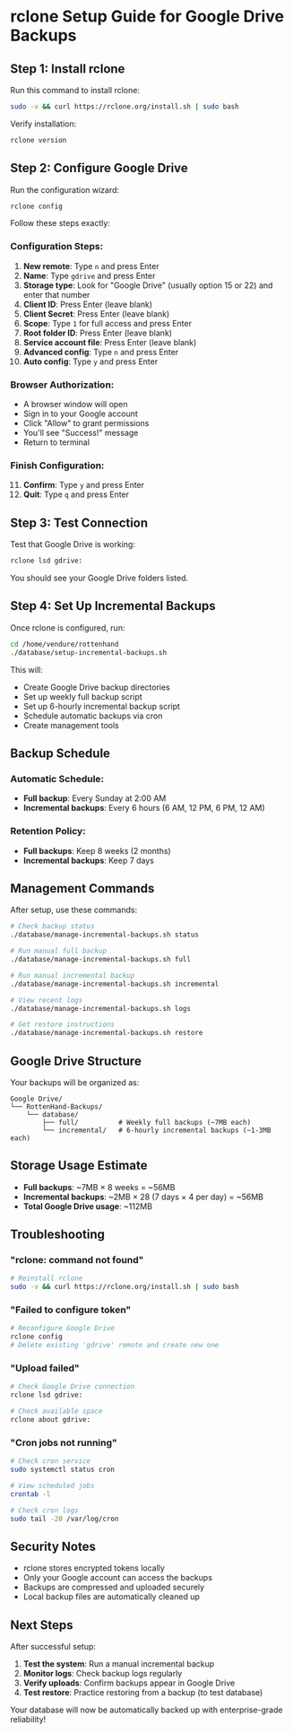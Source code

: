 # rclone Setup Guide for Google Drive Backups

## Step 1: Install rclone

Run this command to install rclone:

```bash
sudo -v && curl https://rclone.org/install.sh | sudo bash
```

Verify installation:
```bash
rclone version
```

## Step 2: Configure Google Drive

Run the configuration wizard:
```bash
rclone config
```

Follow these steps exactly:

### Configuration Steps:

1. **New remote**: Type `n` and press Enter
2. **Name**: Type `gdrive` and press Enter
3. **Storage type**: Look for "Google Drive" (usually option 15 or 22) and enter that number
4. **Client ID**: Press Enter (leave blank)
5. **Client Secret**: Press Enter (leave blank)
6. **Scope**: Type `1` for full access and press Enter
7. **Root folder ID**: Press Enter (leave blank)
8. **Service account file**: Press Enter (leave blank)
9. **Advanced config**: Type `n` and press Enter
10. **Auto config**: Type `y` and press Enter

### Browser Authorization:

- A browser window will open
- Sign in to your Google account
- Click "Allow" to grant permissions
- You'll see "Success!" message
- Return to terminal

### Finish Configuration:

11. **Confirm**: Type `y` and press Enter
12. **Quit**: Type `q` and press Enter

## Step 3: Test Connection

Test that Google Drive is working:
```bash
rclone lsd gdrive:
```

You should see your Google Drive folders listed.

## Step 4: Set Up Incremental Backups

Once rclone is configured, run:
```bash
cd /home/vendure/rottenhand
./database/setup-incremental-backups.sh
```

This will:
- Create Google Drive backup directories
- Set up weekly full backup script
- Set up 6-hourly incremental backup script
- Schedule automatic backups via cron
- Create management tools

## Backup Schedule

### Automatic Schedule:
- **Full backup**: Every Sunday at 2:00 AM
- **Incremental backups**: Every 6 hours (6 AM, 12 PM, 6 PM, 12 AM)

### Retention Policy:
- **Full backups**: Keep 8 weeks (2 months)
- **Incremental backups**: Keep 7 days

## Management Commands

After setup, use these commands:

```bash
# Check backup status
./database/manage-incremental-backups.sh status

# Run manual full backup
./database/manage-incremental-backups.sh full

# Run manual incremental backup
./database/manage-incremental-backups.sh incremental

# View recent logs
./database/manage-incremental-backups.sh logs

# Get restore instructions
./database/manage-incremental-backups.sh restore
```

## Google Drive Structure

Your backups will be organized as:
```
Google Drive/
└── RottenHand-Backups/
    └── database/
        ├── full/          # Weekly full backups (~7MB each)
        └── incremental/   # 6-hourly incremental backups (~1-3MB each)
```

## Storage Usage Estimate

- **Full backups**: ~7MB × 8 weeks = ~56MB
- **Incremental backups**: ~2MB × 28 (7 days × 4 per day) = ~56MB
- **Total Google Drive usage**: ~112MB

## Troubleshooting

### "rclone: command not found"
```bash
# Reinstall rclone
sudo -v && curl https://rclone.org/install.sh | sudo bash
```

### "Failed to configure token"
```bash
# Reconfigure Google Drive
rclone config
# Delete existing 'gdrive' remote and create new one
```

### "Upload failed"
```bash
# Check Google Drive connection
rclone lsd gdrive:

# Check available space
rclone about gdrive:
```

### "Cron jobs not running"
```bash
# Check cron service
sudo systemctl status cron

# View scheduled jobs
crontab -l

# Check cron logs
sudo tail -20 /var/log/cron
```

## Security Notes

- rclone stores encrypted tokens locally
- Only your Google account can access the backups
- Backups are compressed and uploaded securely
- Local backup files are automatically cleaned up

## Next Steps

After successful setup:

1. **Test the system**: Run a manual incremental backup
2. **Monitor logs**: Check backup logs regularly
3. **Verify uploads**: Confirm backups appear in Google Drive
4. **Test restore**: Practice restoring from a backup (to test database)

Your database will now be automatically backed up with enterprise-grade reliability!
